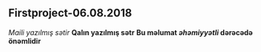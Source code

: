 ## Firstproject-06.08.2018
*Maili yazılmış sətir*
**Qalın yazılmış sətr**
**Bu məlumat  _əhəmiyyətli_ dərəcədə önəmlidir**
